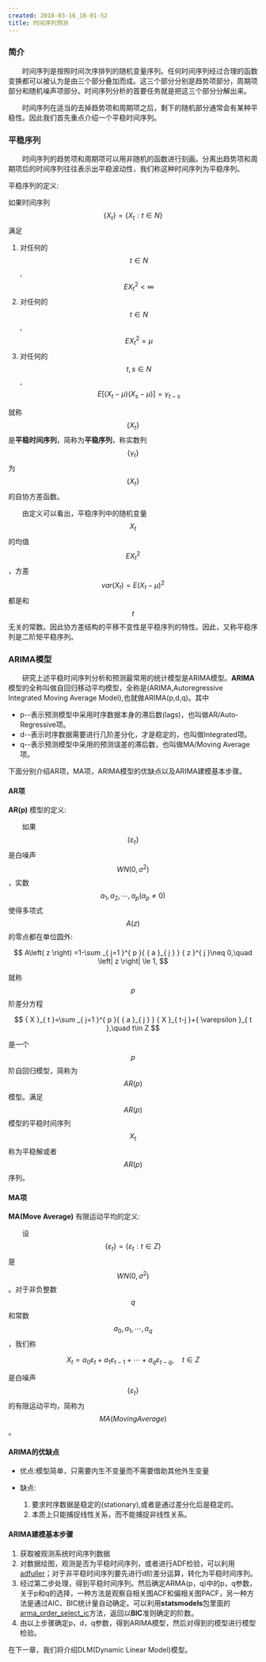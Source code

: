 ```yaml
---
created: 2018-03-16_18-01-52
title: 时间序列预测
---
```


### 简介
&emsp;&emsp;时间序列是按照时间次序排列的随机变量序列。任何时间序列经过合理的函数变换都可以被认为是由三个部分叠加而成。这三个部分分别是趋势项部分，周期项部分和随机噪声项部分。时间序列分析的首要任务就是把这三个部分分解出来。

&emsp;&emsp;时间序列在适当的去掉趋势项和周期项之后，剩下的随机部分通常会有某种平稳性。因此我们首先重点介绍一个平稳时间序列。

### 平稳序列
&emsp;&emsp;时间序列的趋势项和周期项可以用非随机的函数进行刻画。分离出趋势项和周期项后的时间序列往往表示出平稳波动性，我们称这种时间序列为平稳序列。

平稳序列的定义:

如果时间序列$$\left\{ { X }_{ t } \right\} =\left\{ { X }_{ t }:t\in N \right\}$$满足
1. 对任何的$$t\in N$$, $$E{ X }_{ t }^{ 2 }<\infty$$
2. 对任何的$$t\in N$$, $$E{ X }_{ t }^{ 2 }=\mu$$
3. 对任何的$$t,s\in N$$, $$E\left[ \left( { X }_{ t }-\mu  \right) \left( { X }_{ s }-\mu  \right)  \right] ={ \gamma  }_{ t-s }$$

就称$$\left\{ { X }_{ t } \right\}$$是**平稳时间序列**，简称为**平稳序列**，称实数列$$\left\{ { \gamma  }_{ t } \right\}$$为$$\left\{ { X }_{ t } \right\}$$的自协方差函数。

&emsp;&emsp;由定义可以看出，平稳序列中的随机变量$${ X }_{ t }$$的均值$$E{ X }_{ t }^{ 2 }$$，方差$$var\left( { X }_{ t } \right) =E{ \left( { X }_{ t }-\mu  \right)  }^{ 2 }$$都是和$$t$$无关的常数。因此协方差结构的平移不变性是平稳序列的特性。因此，又称平稳序列是二阶矩平稳序列。

### ARIMA模型
&emsp;&emsp;研究上述平稳时间序列分析和预测最常用的统计模型是ARIMA模型。**ARIMA** 模型的全称叫做自回归移动平均模型，全称是(ARIMA,Autoregressive Integrated Moving Average Model),也就做ARIMA(p,d,q)。其中
- p--表示预测模型中采用时序数据本身的滞后数(lags)，也叫做AR/Auto-Regressive项。
- d--表示时序数据需要进行几阶差分化，才是稳定的，也叫做Integrated项。
- q--表示预测模型中采用的预测误差的滞后数，也叫做MA/Moving Average项。

下面分别介绍AR项，MA项，ARIMA模型的优缺点以及ARIMA建模基本步骤。

#### AR项
**AR(p)** 模型的定义:

&emsp;&emsp;如果$$\left\{ { \varepsilon  }_{ t } \right\}$$是白噪声$$WN(0,{ \sigma  }^{ 2 })$$，实数$${ a }_{ 1 },{ a }_{ 2 },\cdots ,{ a }_{ p }\left( { a }_{ p }\neq 0 \right)$$使得多项式$$A\left( z \right)$$的零点都在单位圆外:

$$
   A\left( z \right) =1-\sum _{ j=1 }^{ p }{ { a }_{ j } } { z }^{ j }\neq 0,\quad \left| z \right| \le 1,
$$

就称$$p$$阶差分方程

$$
   { X }_{ t }=\sum _{ j=1 }^{ p }{ { a }_{ j } } { X }_{ t-j }+{ \varepsilon  }_{ t },\quad t\in Z
$$

是一个$$p$$阶自回归模型，简称为$$AR(p)$$模型。满足$$AR(p)$$模型的平稳时间序列$${ X }_{ t }$$称为平稳解或者$$AR(p)$$序列。

#### MA项
**MA(Move Average)** 有限运动平均的定义:

&emsp;&emsp;设$$\left\{ { \varepsilon  }_{ t } \right\} =\left\{ { \varepsilon  }_{ t }:t\in Z \right\}$$是$$WN\left( 0,{ \sigma  }^{ 2 } \right)$$。对于非负整数$$q$$和常数$${ a }_{ 0 },{ a }_{ 1 },\cdots ,{ a }_{ q }$$，我们称

$$
   { X }_{ t }={ a }_{ 0 }{ \varepsilon  }_{ t }+{ a }_{ 1 }{ \varepsilon  }_{ t-1 }+\cdots +{ a }_{ q }{ \varepsilon  }_{ t-q },\quad t\in Z
$$

是白噪声$$\left\{ { \varepsilon  }_{ t } \right\}$$的有限运动平均，简称为$$MA(Moving Average)$$。

#### ARIMA的优缺点
- 优点:模型简单，只需要内生不变量而不需要借助其他外生变量
- 缺点:

  1. 要求时序数据是稳定的(stationary),或者是通过差分化后是稳定的。
  2. 本质上只能捕捉线性关系，而不能捕捉非线性关系。

#### ARIMA建模基本步骤
1. 获取被观测系统时间序列数据
2. 对数据绘图，观测是否为平稳时间序列，或者进行ADF检验，可以利用[adfuller](http://www.statsmodels.org/devel/generated/statsmodels.tsa.stattools.adfuller.html)；对于非平稳时间序列要先进行d阶差分运算，转化为平稳时间序列。
3. 经过第二步处理，得到平稳时间序列。然后确定ARMA(p，q)中的p，q参数，关于p和q的选择，一种方法是观察自相关图ACF和偏相关图PACF，另一种方法是通过AIC、BIC统计量自动确定。可以利用**statsmodels**包里面的[arma_order_select_ic](http://www.statsmodels.org/dev/generated/statsmodels.tsa.stattools.arma_order_select_ic.html)方法，返回以**BIC**准则确定的阶数。
4. 由以上步骤确定p，d，q参数，得到ARIMA模型，然后对得到的模型进行模型检验。

在下一章，我们将介绍DLM(Dynamic Linear Model)模型。
